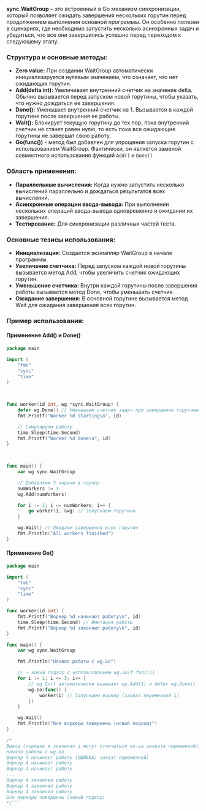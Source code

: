 **sync.WaitGroup** – это встроенный в Go механизм синхронизации, который позволяет ожидать завершения нескольких горутин перед продолжением выполнения основной программы. Он особенно полезен в сценариях, где необходимо запустить несколько асинхронных задач и убедиться, что все они завершились успешно перед переходом к следующему этапу.

### **Структура и основные методы:**

- **Zero value:** При создании WaitGroup автоматически инициализируется нулевым значением, что означает, что нет ожидающих горутин.
- **Add(delta int):** Увеличивает внутренний счетчик на значение delta. Обычно вызывается перед запуском новой горутины, чтобы указать, что нужно дождаться ее завершения.
- **Done():** Уменьшает внутренний счетчик на 1. Вызывается в каждой горутине после завершения ее работы.
- **Wait():** Блокирует текущую горутину до тех пор, пока внутренний счетчик не станет равен нулю, то есть пока все ожидающие горутины не завершат свою работу.
- **Go(func())** - метод был добавлен для упрощения запуска горутин с использованием WaitGroup. Фактически, он является заменой совместного использования функций `Add()` и `Done()`
### **Область применения:**

- **Параллельные вычисления:** Когда нужно запустить несколько вычислений параллельно и дождаться результатов всех вычислений.
- **Асинхронные операции ввода-вывода:** При выполнении нескольких операций ввода-вывода одновременно и ожидании их завершения.
- **Тестирование:** Для синхронизации различных частей теста.

### **Основные тезисы использования:**

- **Инициализация:** Создается экземпляр WaitGroup в начале программы.
- **Увеличение счетчика:** Перед запуском каждой новой горутины вызывается метод Add, чтобы увеличить счетчик ожидающих горутин.
- **Уменьшение счетчика:** Внутри каждой горутины после завершения работы вызывается метод Done, чтобы уменьшить счетчик.
- **Ожидание завершения:** В основной горутине вызывается метод Wait для ожидания завершения всех горутин.

### **Пример использования:**

#### Применение Add() и  Done()
```go
package main

import (
    "fmt"
    "sync"
    "time"
)

  

func worker(id int, wg *sync.WaitGroup) {
    defer wg.Done() // Уменьшаем счетчик задач при завершении горутины
    fmt.Printf("Worker %d starting\n", id)

    // Симулируем работу
    time.Sleep(time.Second)
    fmt.Printf("Worker %d done\n", id)
}

  

func main() {
    var wg sync.WaitGroup

    // Добавляем 3 задачи в группу
    numWorkers := 3
    wg.Add(numWorkers)

    for i := 1; i <= numWorkers; i++ {
        go worker(i, &wg) // Запускаем горутины
    }

    wg.Wait() // Ожидаем завершения всех горутин
    fmt.Println("All workers finished")
}
```


#### Применение Go()
```go
package main

import (
	"fmt"
	"sync"
	"time"
)

func worker(id int) {
	fmt.Printf("Воркер %d начинает работу\n", id)
	time.Sleep(time.Second) // Имитация работы
	fmt.Printf("Воркер %d закончил работу\n", id)
}

func main() {
	var wg sync.WaitGroup

	fmt.Println("Начало работы с wg.Go")

	// ⭐️ Новый подход с использованием wg.Go(f func())
	for i := 1; i <= 3; i++ {
		// wg.Go() автоматически вызывает wg.Add(1) и defer wg.Done()
		wg.Go(func() {
			worker(i) // Запускаем воркер (захват переменной i)
		})
	}

	wg.Wait()
	fmt.Println("Все воркеры завершены (новый подход)")
}

/*
Вывод (порядок и значения i могут отличаться из-за захвата переменной):
Начало работы с wg.Go
Воркер 4 начинает работу (ОШИБКА: захват переменной)
Воркер 4 начинает работу
Воркер 4 начинает работу
...
Воркер 4 закончил работу
Воркер 4 закончил работу
Воркер 4 закончил работу
Все воркеры завершены (новый подход)
*/```
